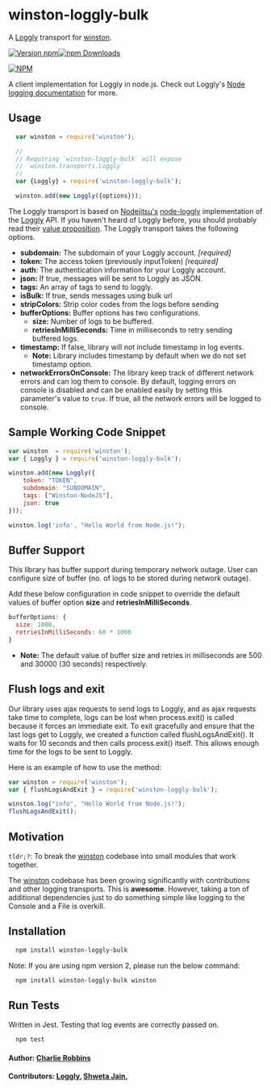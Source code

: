 # winston-loggly-bulk

A [Loggly][0] transport for [winston][1].

[![Version npm](https://img.shields.io/npm/v/winston-loggly-bulk.svg?style=flat-square)](https://www.npmjs.com/package/winston-loggly-bulk)[![npm Downloads](https://img.shields.io/npm/dm/winston-loggly-bulk.svg?style=flat-square)](https://www.npmjs.com/package/winston-loggly-bulk)

[![NPM](https://nodei.co/npm/winston-loggly-bulk.png?downloads=true&downloadRank=true)](https://nodei.co/npm/winston-loggly-bulk/)

A client implementation for Loggly in node.js. Check out Loggly's [Node logging documentation](https://www.loggly.com/docs/nodejs-logs/) for more.

## Usage

``` js
  var winston = require('winston');

  //
  // Requiring `winston-loggly-bulk` will expose
  // `winston.transports.Loggly`
  //
  var {Loggly} = require('winston-loggly-bulk');

  winston.add(new Loggly({options}));
```

The Loggly transport is based on [Nodejitsu's][2] [node-loggly][3] implementation of the [Loggly][0] API. If you haven't heard of Loggly before, you should probably read their [value proposition][4]. The Loggly transport takes the following options.

* __subdomain:__ The subdomain of your Loggly account. *[required]*
* __token:__ The access token (previously inputToken) *[required]*
* __auth__: The authentication information for your Loggly account.
* __json:__ If true, messages will be sent to Loggly as JSON.
* __tags:__ An array of tags to send to loggly.
* __isBulk:__ If true, sends messages using bulk url
* __stripColors:__ Strip color codes from the logs before sending
* __bufferOptions:__ Buffer options has two configurations.
  - __size:__ Number of logs to be buffered.
  - __retriesInMilliSeconds:__ Time in milliseconds to retry sending buffered logs. 
* __timestamp:__ If false, library will not include timestamp in log events. 
  - __Note:__ Library includes timestamp by default when we do not set timestamp option.
* __networkErrorsOnConsole:__ The library keep track of different network errors and can log them to console. By default, logging errors on console is disabled and can be enabled easily by setting this parameter's value to `true`. If true, all the network errors will be logged to console.

## Sample Working Code Snippet

``` js
var winston  = require('winston');
var { Loggly } = require('winston-loggly-bulk');

winston.add(new Loggly({
    token: "TOKEN",
    subdomain: "SUBDOMAIN",
    tags: ["Winston-NodeJS"],
    json: true
}));

winston.log('info', "Hello World from Node.js!");
```

## Buffer Support

This library has buffer support during temporary network outage. User can configure size of buffer (no. of logs to be stored during network outage).

Add these below configuration in code snippet to override the default values of buffer option  __size__ and __retriesInMilliSeconds__.

``` js
bufferOptions: {
  size: 1000,
  retriesInMilliSeconds: 60 * 1000
}  
```

* __Note:__ The default value of buffer size and retries in milliseconds are 500 and 30000 (30 seconds) respectively.

## Flush logs and exit

Our library uses ajax requests to send logs to Loggly, and as ajax requests take time to complete, logs can be lost when process.exit() is called because it forces an immediate exit. To exit gracefully and ensure that the last logs get to Loggly, we created a function called flushLogsAndExit(). It waits for 10 seconds and then calls process.exit() itself. This allows enough time for the logs to be sent to Loggly.

Here is an example of how to use the method:

``` js
var winston = require('winston');
var { flushLogsAndExit } = require('winston-loggly-bulk');

winston.log("info", "Hello World from Node.js!");
flushLogsAndExit();
```

## Motivation

`tldr;?`: To break the [winston][1] codebase into small modules that work together.

The [winston][1] codebase has been growing significantly with contributions and other logging transports. This is **awesome**. However, taking a ton of additional dependencies just to do something simple like logging to the Console and a File is overkill.

## Installation

``` bash
  npm install winston-loggly-bulk
```

Note: If you are using npm version 2, please run the below command:

``` bash
  npm install winston-loggly-bulk winston
```

## Run Tests

Written in Jest. Testing that log events are correctly passed on.

``` bash
  npm test
```

#### Author: [Charlie Robbins](http://www.github.com/indexzero)

#### Contributors: [Loggly](http://github.com/loggly), [Shweta Jain](http://github.com/shwetajain148),

[0]: http://loggly.com
[1]: https://github.com/winstonjs/winston
[2]: http://nodejitsu.com
[3]: https://github.com/nodejitsu/node-loggly
[4]: http://www.loggly.com/product/
[5]: http://vowsjs.org
[6]: http://npmjs.org

